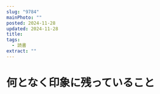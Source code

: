 ```yaml
---
slug: "9784"
mainPhoto: ""
posted: 2024-11-28
updated: 2024-11-28
title: 
tags:
  - 読書
extract: ""
---
```


# 何となく印象に残っていること
